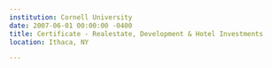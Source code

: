 ```yaml
---
institution: Cornell University
date: 2007-06-01 00:00:00 -0400
title: Certificate - Realestate, Development & Hotel Investments
location: Ithaca, NY

---
```

